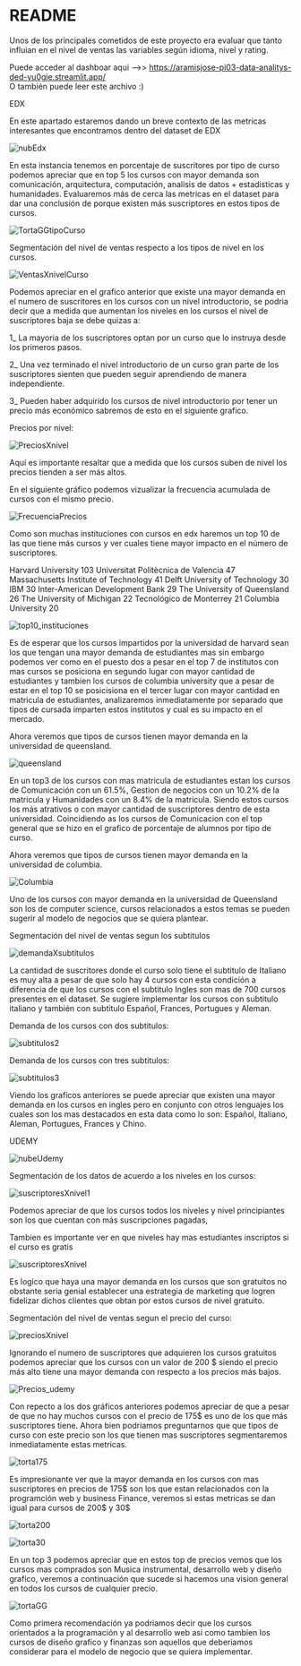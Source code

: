 # README

Unos de los principales cometidos de este proyecto era evaluar que tanto influian en el nivel de ventas las variables según idioma, nivel y rating.

Puede acceder al dashboar aqui -->> https://aramisjose-pi03-data-analitys-ded-yu0gje.streamlit.app/  
O también puede leer este archivo :)


EDX

En este apartado estaremos dando un breve contexto de las metricas interesantes que encontramos dentro del dataset de EDX

![nubEdx](https://github.com/aramisjose/MOOCS_Data-Analitys/assets/67377571/5d487792-98bf-4fed-858d-39c832c994cd)


En esta instancia tenemos en porcentaje de suscritores por tipo de curso podemos apreciar que en top 5 los cursos con mayor demanda son comunicación, arquitectura, computación, analisis de datos + estadisticas y humanidades. Evaluaremos más de cerca las metricas en el dataset para dar una conclusión  de porque existen más suscriptores en estos tipos de cursos.

![TortaGGtipoCurso](https://github.com/aramisjose/MOOCS_Data-Analitys/assets/67377571/f2a1cc8d-b4ed-40ae-aef0-09b8e75836e1)

Segmentación del nivel de ventas respecto a los tipos de nivel en los cursos. 

![VentasXnivelCurso](https://github.com/aramisjose/MOOCS_Data-Analitys/assets/67377571/6d14f324-8682-46b7-b4e5-4db61a3c4d2a)


Podemos apreciar en el grafico anterior que existe una mayor demanda en el numero de suscritores en los cursos con un nivel introductorio, se podria decir que a medida que aumentan los niveles en los cursos el nivel de suscriptores baja se debe quizas a:

1_ La mayoria de los suscriptores optan por un curso que lo instruya desde los primeros pasos.

2_ Una vez terminado el nivel introductorio de un curso gran parte de los suscriptores sienten que pueden seguir aprendiendo de manera independiente. 

3_ Pueden haber adquirido los cursos de nivel introductorio por tener un precio más económico sabremos de esto en el siguiente grafico.

Precios por nivel:

![PreciosXnivel](https://github.com/aramisjose/MOOCS_Data-Analitys/assets/67377571/f2d5ab85-29d4-43c6-b211-d810fe420ef0)

Aquí es importante resaltar que a medida que los cursos suben de nivel los precios tienden a ser más altos.

En el siguiente gráfico podemos vizualizar la frecuencia acumulada de cursos con el mismo precio.

![FrecuenciaPrecios](https://github.com/aramisjose/MOOCS_Data-Analitys/assets/67377571/7b95a834-e6ec-4ceb-a185-de0d28755882)

Como son muchas instituciones con cursos en edx haremos un top 10 de las que tiene  más cursos y ver cuales tiene mayor impacto en el número de suscriptores.

Harvard University                       103
Universitat Politècnica de Valencia       47
Massachusetts Institute of Technology     41
Delft University of Technology            30
IBM                                       30
Inter-American Development Bank           29
The University of Queensland              26
The University of Michigan                22
Tecnológico de Monterrey                  21
Columbia University                       20

![top10_instituciones](https://github.com/aramisjose/MOOCS_Data-Analitys/assets/67377571/538725c2-58a0-4fc3-a131-6ac6d6761832)


Es de esperar que los cursos impartidos por la universidad de harvard sean los que tengan una mayor demanda de estudiantes mas sin embargo podemos ver como en el puesto dos a pesar en el top 7 de institutos con mas cursos se posiciona en segundo lugar con mayor cantidad de estudiantes y tambien los cursos de columbia university que a pesar de estar en el top 10 se posicisiona en el tercer lugar con mayor cantidad en matricula de estudiantes, analizaremos inmediatamente por separado que tipos de cursada imparten estos institutos y cual es su impacto en el mercado.

Ahora veremos que tipos de cursos tienen mayor demanda en la universidad de queensland.

![queensland](https://github.com/aramisjose/MOOCS_Data-Analitys/assets/67377571/9c1fdaa9-5f89-4ee7-ab22-a3deaf90c5ab)

En un top3 de los cursos con mas matricula de estudiantes estan los cursos de Comunicación con un 61.5%, Gestion de negocios con un 10.2% de la matricula y Humanidades con un  8.4% de la matricula. Siendo estos cursos los más atrativos o con mayor cantidad de suscriptores dentro de esta universidad. Coincidiendo as los cursos de Comunicacion con el top general que se hizo en el grafico de porcentaje de alumnos por tipo de curso.

Ahora veremos que tipos de cursos tienen mayor demanda en la universidad de columbia.

![Columbia](https://github.com/aramisjose/MOOCS_Data-Analitys/assets/67377571/8bc8ad33-79ac-4fbc-9268-a3874ba1a1ff)

 Uno de los cursos con mayor demanda en la universidad de Queensland son los de computer science, cursos relacionados a estos temas se pueden sugerir al modelo de negocios que se quiera plantear.

Segmentación del nivel de ventas segun los subtitulos

![demandaXsubtitulos](https://github.com/aramisjose/MOOCS_Data-Analitys/assets/67377571/dee03493-1de7-4c23-9f4e-e3bea8895884)

La cantidad de suscritores donde el curso solo tiene el subtitulo de Italiano es muy alta a pesar de que solo hay 4 cursos con esta condición a diferencia de que los cursos con el subtitulo Ingles son mas de 700 cursos presentes en el dataset. Se sugiere implementar los cursos con subtitulo italiano y también con subtitulo Español, Frances, Portugues y Aleman.

Demanda de los cursos con dos subtitulos:

![subtitulos2](https://github.com/aramisjose/MOOCS_Data-Analitys/assets/67377571/f72decdf-b437-4c92-a3d4-3ec74e8de958)

Demanda de los cursos con tres subtitulos:

![subtitulos3](https://github.com/aramisjose/MOOCS_Data-Analitys/assets/67377571/61d520a0-230f-41ef-b03e-9db46906addd)


Viendo los graficos anteriores se puede apreciar que existen una mayor demanda en los cursos en ingles pero en conjunto con otros lenguajes los cuales son los mas destacados en esta data como lo son: Español, Italiano, Aleman, Portugues, Frances y Chino. 

 
UDEMY


![nubeUdemy](https://github.com/aramisjose/MOOCS_Data-Analitys/assets/67377571/0daa2b29-73b5-4ad5-a239-4b8881d70541)


Segmentación de los datos de acuerdo a los niveles en los cursos:

![suscriptoresXnivel1](https://github.com/aramisjose/MOOCS_Data-Analitys/assets/67377571/0f112555-a30d-4520-aac4-dc3de821e776)


Podemos apreciar de que los cursos todos los niveles y nivel principiantes son los que cuentan con más suscripciones pagadas,

Tambien es importante ver en que niveles hay mas estudiantes inscriptos si el curso es gratis

![suscriptoresXnivel](https://github.com/aramisjose/MOOCS_Data-Analitys/assets/67377571/45c0c0e9-3b47-4ea4-b41a-3e6c62fccdc7)

Es logico que haya una mayor demanda en los cursos que son gratuitos no obstante seria genial establecer una estrategia de marketing que logren fidelizar dichos clientes que obtan por estos cursos de nivel gratuito.

Segmentación del nivel de ventas segun el precio del curso:

![preciosXnivel](https://github.com/aramisjose/MOOCS_Data-Analitys/assets/67377571/69e0348f-bef1-4d95-bbaf-cabb53319164)

Ignorando el numero de suscriptores que adquieren los cursos gratuitos podemos apreciar que los cursos con un valor de 200 $ siendo el precio más alto tiene una mayor demanda con respecto a los precios más bajos.

![Precios_udemy](https://github.com/aramisjose/MOOCS_Data-Analitys/assets/67377571/e7bcc2b4-46ab-4720-a8c6-f58c603935b3)

Con repecto a los dos gráficos anteriores podemos apreciar de que a pesar de que no hay muchos cursos con el precio de 175$ es uno de los que más suscriptores tiene. Ahora bien podriamos preguntarnos que que tipos de curso con este precio son los que tienen mas suscriptores segmentaremos inmediatamente estas metricas.

![torta175](https://github.com/aramisjose/MOOCS_Data-Analitys/assets/67377571/04fc2e16-573b-4885-9bf9-e339123a0ba9)

Es impresionante ver que la mayor demanda en los cursos con mas suscriptores en precios de 175$ son los que estan relacionados con la programción web y business Finance, veremos si estas metricas se dan igual para cursos de 200$ y 30$

![torta200](https://github.com/aramisjose/MOOCS_Data-Analitys/assets/67377571/a90cc608-af3b-48fc-bc76-0693c1178e0f)

![torta30](https://github.com/aramisjose/MOOCS_Data-Analitys/assets/67377571/ed8e0505-415b-462e-9077-ba6bf0c4c3f5)


En un top 3 podemos apreciar que en estos top de precios vemos que los cursos mas comprados son Musica instrumental, desarrollo web y diseño grafico, veremos a continuación que sucede si hacemos una vision general en todos los cursos de cualquier precio.

![tortaGG](https://github.com/aramisjose/MOOCS_Data-Analitys/assets/67377571/feda7ae8-c823-4753-9d09-e53f31338fa7)


Como primera recomendación ya podriamos decir que los cursos orientados a la programación y al desarrollo web asi como tambien los cursos de diseño grafico y finanzas son aquellos que deberiamos considerar para el modelo de negocio que se quiera implementar. 







